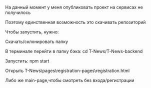 На данный момент у меня опубликовать проект на сервисах не получилось<br/>

Поэтому единственная возможность это скачивать репозиторий

Чтобы запустить, нужно:<br/>

Скачать/склонировать папку<br/>

В терминале перейти в папку бэка: cd T-News/T-News-backend<br/>

Запустить: npm start

Открыть T-News\pages\registration-pages\registration.html<br/>

Либо же main-page,чтобы смотреть без входа/регистрации
